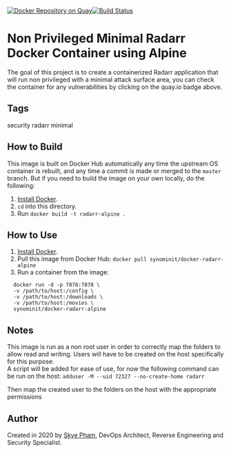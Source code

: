 [![Docker Repository on Quay](https://quay.io/repository/synominit/docker-radarr-alpine/status "Docker Repository on Quay")](https://quay.io/repository/synominit/docker-radarr-alpine)[![Build Status](https://travis-ci.com/synominit/docker-radarr-alpine.svg?token=UxNrdTp4uZjxLv6pUq4x&branch=master)](https://travis-ci.com/synominit/docker-radarr-alpine)

# Non Privileged Minimal Radarr Docker Container using Alpine

The goal of this project is to create a containerized Radarr application that will run non privileged with a minimal attack surface area, you can check the container for any vulnerabilities by clicking on the quay.io badge above.  

## Tags
security radarr minimal

## How to Build

This image is built on Docker Hub automatically any time the upstream OS container is rebuilt, and any time a commit is made or merged to the `master` branch. But if you need to build the image on your own locally, do the following:

  1. [Install Docker](https://docs.docker.com/install/).
  2. `cd` into this directory.
  3. Run `docker build -t radarr-alpine .`


## How to Use

  1. [Install Docker](https://docs.docker.com/engine/installation/).
  2. Pull this image from Docker Hub: `docker pull synominit/docker-radarr-alpine`
  3. Run a container from the image:
```
  docker run -d -p 7878:7878 \
  -v /path/to/host:/config \
  -v /path/to/host:/downloads \
  -v /path/to/host:/movies \
  synominit/docker-radarr-alpine
```


## Notes
This image is run as a non root user in order to correctly map the folders to allow read and writing.
Users will have to be created on the host specifically for this purpose.  
A script will be added for ease of use, for now the following command can be run on the host:
`adduser -M --uid 72327 --no-create-home radarr`

Then map the created user to the folders on the host with the appropriate permissions


## Author

Created in 2020 by [Skye Pham](https://www.skyelp.com/), DevOps Architect, Reverse Engineering and Security Specialist.
